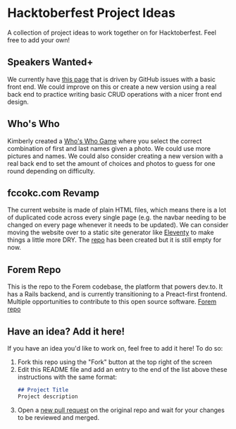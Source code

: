 # Hacktoberfest Project Ideas
A collection of project ideas to work together on for Hacktoberfest. Feel free to add your own!

## Speakers Wanted+
We currently have [this page](https://speakers-wanted.techlahoma.org/) that is driven by GitHub issues with a basic front end. We could improve on this or create a new version using a real back end to practice writing basic CRUD operations with a nicer front end design.

## Who's Who
Kimberly created a [Who's Who Game](https://github.com/FreeCodeCampOKC/hacktoberfest-project-ideas/blob/main/README.md) where you select the correct combination of first and last names given a photo. We could use more pictures and names. We could also consider creating a new version with a real back end to set the amount of choices and photos to guess for one round depending on difficulty.

## fccokc.com Revamp
The current website is made of plain HTML files, which means there is a lot of duplicated code across every single page (e.g. the navbar needing to be changed on every page whenever it needs to be updated). We can consider moving the website over to a static site generator like [Eleventy](https://11ty.dev) to make things a little more DRY. The [repo](https://github.com/FreeCodeCampOKC/fccokc_web_advanced) has been created but it is still empty for now.

## Forem Repo
This is the repo to the Forem codebase, the platform that powers dev.to. It has a Rails backend, and is currently transitioning to a Preact-first frontend. Multiple opportunities to contribute to this open source software. [Forem repo](https://github.com/forem/forem)


## Have an idea? Add it here!
If you have an idea you'd like to work on, feel free to add it here! To do so:
1. Fork this repo using the "Fork" button at the top right of the screen
2. Edit this README file and add an entry to the end of the list above these instructions with the same format:
    ```md
    ## Project Title
    Project description
    ```
3. Open a [new pull request](https://github.com/FreeCodeCampOKC/hacktoberfest-project-ideas/compare) on the original repo and wait for your changes to be reviewed and merged.
